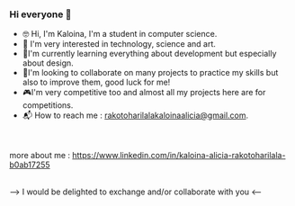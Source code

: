 ### Hi everyone 👋

- 🤓 Hi, I'm Kaloina, I'm a student in computer science.
- 👀 I'm very interested in technology, science and art.
- 🌱I'm currently learning everything about development but especially about design.
- 🤝I'm looking to collaborate on many projects to practice my skills but also to improve them, good luck for me!
- 🎮I'm very competitive too and almost all my projects here are for competitions.
- 📬 How to reach me : rakotoharilalakaloinaalicia@gmail.com.

<br><br>
more about me : https://www.linkedin.com/in/kaloina-alicia-rakotoharilala-b0ab17255
<br><br>

--> I would be delighted to exchange and/or collaborate with you <--

